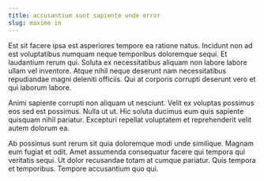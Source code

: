 ```yaml
---
title: accusantium sunt sapiente unde error
slug: maxime in
---
```


Est sit facere ipsa est asperiores tempore ea ratione natus. Incidunt non ad est voluptatibus numquam neque temporibus doloremque sequi. Et laudantium rerum qui. Soluta ex necessitatibus aliquam non labore labore ullam vel inventore. Atque nihil neque deserunt nam necessitatibus repudiandae magni deleniti officiis. Qui at corporis corrupti deserunt vero et qui laborum labore.

Animi sapiente corrupti non aliquam ut nesciunt. Velit ex voluptas possimus eos sed est possimus. Nulla ut ut. Hic soluta ducimus eum quis sapiente quisquam nihil pariatur. Excepturi repellat voluptatem et reprehenderit velit autem dolorum ea.

Ab possimus sunt rerum sit quia doloremque modi unde similique. Magnam eum fugiat et odit. Amet assumenda consequatur facere qui tempora qui veritatis sequi. Ut dolor recusandae totam at cumque pariatur. Quis tempora et temporibus. Tempore accusantium quo qui.

